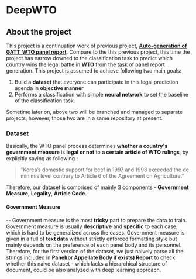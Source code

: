 # DeepWTO

## About the project 
This project is a continuation work of previous project, 
__[Auto-generation of GATT_WTO panel report](https://github.com/syyunn/GATT_WTO)__. 
Compare to the this previous project, this time the project has narrow downed 
to the classification task to predict 
which country wins the legal battle in __[WTO](https://en.wikipedia.org/wiki/World_Trade_Organization)__ 
from the task of panel report generation. This project is assumed to achieve following two main goals:
1. Build a __dataset__ that everyone can participate in this legal prediction 
agenda in __objective manner__
2. Performs a classification with simple __neural network__ to set the baseline 
of the classification task.

Sometime later on, above two will be branched and managed to separate projects, 
however, those two are in a same repository at present. 


### Dataset 
Basically, the WTO panel process determines __whether a country's government 
measure__ is __legal or not__ to __a certain article of WTO rulings__,
by explicitly saying as following : 

> "Korea’s domestic support for beef in 1997 and 1998 exceeded the de 
minimis level contrary to Article 6 of the Agreement on Agriculture." 

Therefore, our dataset is comprised of mainly 3 components - __Government 
Measure__, __Legality__, __Article Code__. 


#### Government Measure 
--
Government measure is the most __tricky__ part to prepare the data to train.
  Government measure is usually __descriptive__ and __specific__ to each 
case, which is hard to be generalized across the cases. Government measure
 is given in a full of __text data__ without strictly enforced formatting 
 style but mainly depends on the preference of each panel body and its personnel. 
Therefore, for the first version of the dataset, we just naively parse all 
the strings included in __Panel(or Appellate Body if exists) Report__ to 
check whether this naive dataset - which lacks a hierarchical structure of 
document, could be also analyzed with deep learning approach. 




